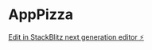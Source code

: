 # AppPizza

[Edit in StackBlitz next generation editor ⚡️](https://stackblitz.com/~/github.com/EduardoBarrosSSA/AppPizza)